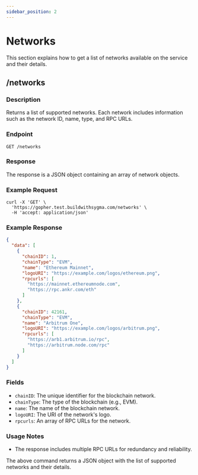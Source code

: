 ```yaml
---
sidebar_position: 2
---
```


# Networks

This section explains how to get a list of networks available on the service and their details.

## /networks

### Description

Returns a list of supported networks. Each network includes information such as the network ID, name, type, and RPC URLs.

### Endpoint

`GET /networks`

### Response

The response is a JSON object containing an array of network objects.

### Example Request

```shell
curl -X 'GET' \
  'https://gopher.test.buildwithsygma.com/networks' \
  -H 'accept: application/json'
```

### Example Response

```json
{
  "data": [
    {
      "chainID": 1,
      "chainType": "EVM",
      "name": "Ethereum Mainnet",
      "logoURI": "https://example.com/logos/ethereum.png",
      "rpcurls": [
        "https://mainnet.ethereumnode.com",
        "https://rpc.ankr.com/eth"
      ]
    },
    {
      "chainID": 42161,
      "chainType": "EVM",
      "name": "Arbitrum One",
      "logoURI": "https://example.com/logos/arbitrum.png",
      "rpcurls": [
        "https://arb1.arbitrum.io/rpc",
        "https://arbitrum.node.com/rpc"
      ]
    }
  ]
}
```

### Fields

- `chainID`: The unique identifier for the blockchain network.
- `chainType`: The type of the blockchain (e.g., EVM).
- `name`: The name of the blockchain network.
- `logoURI`: The URI of the network's logo.
- `rpcurls`: An array of RPC URLs for the network.

### Usage Notes

- The response includes multiple RPC URLs for redundancy and reliability.

The above command returns a JSON object with the list of supported networks and their details.
